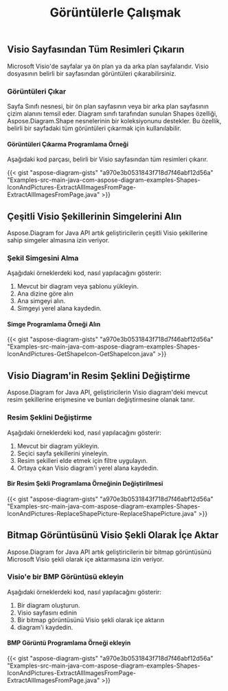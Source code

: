 ﻿---
title: Görüntülerle Çalışmak
type: docs
weight: 70
url: /tr/java/working-with-images/
---
## **Visio Sayfasından Tüm Resimleri Çıkarın**
Microsoft Visio'de sayfalar ya ön plan ya da arka plan sayfalarıdır. Visio dosyasının belirli bir sayfasından görüntüleri çıkarabilirsiniz.
### **Görüntüleri Çıkar**
Sayfa Sınıfı nesnesi, bir ön plan sayfasının veya bir arka plan sayfasının çizim alanını temsil eder. Diagram sınıfı tarafından sunulan Shapes özelliği, Aspose.Diagram.Shape nesnelerinin bir koleksiyonunu destekler. Bu özellik, belirli bir sayfadaki tüm görüntüleri çıkarmak için kullanılabilir.
#### **Görüntüleri Çıkarma Programlama Örneği**
Aşağıdaki kod parçası, belirli bir Visio sayfasından tüm resimleri çıkarır.

{{< gist "aspose-diagram-gists" "a970e3b0531843f718d7f46abf12d56a" "Examples-src-main-java-com-aspose-diagram-examples-Shapes-IconAndPictures-ExtractAllImagesFromPage-ExtractAllImagesFromPage.java" >}}
## **Çeşitli Visio Şekillerinin Simgelerini Alın**
Aspose.Diagram for Java API artık geliştiricilerin çeşitli Visio şekillerine sahip simgeler almasına izin veriyor.
### **Şekil Simgesini Alma**
Aşağıdaki örneklerdeki kod, nasıl yapılacağını gösterir:

1. Mevcut bir diagram veya şablonu yükleyin.
1. Ana dizine göre alın
1. Ana simgeyi alın.
1. Simgeyi yerel alana kaydedin.
#### **Simge Programlama Örneği Alın**
{{< gist "aspose-diagram-gists" "a970e3b0531843f718d7f46abf12d56a" "Examples-src-main-java-com-aspose-diagram-examples-Shapes-IconAndPictures-GetShapeIcon-GetShapeIcon.java" >}}
## **Visio Diagram'in Resim Şeklini Değiştirme**
Aspose.Diagram for Java API, geliştiricilerin Visio diagram'deki mevcut resim şekillerine erişmesine ve bunları değiştirmesine olanak tanır.
### **Resim Şeklini Değiştirme**
Aşağıdaki örneklerdeki kod, nasıl yapılacağını gösterir:

1. Mevcut bir diagram yükleyin.
1. Seçici sayfa şekillerini yineleyin.
1. Resim şekilleri elde etmek için filtre uygulayın.
1. Ortaya çıkan Visio diagram'i yerel alana kaydedin.
#### **Bir Resim Şekli Programlama Örneğinin Değiştirilmesi**
{{< gist "aspose-diagram-gists" "a970e3b0531843f718d7f46abf12d56a" "Examples-src-main-java-com-aspose-diagram-examples-Shapes-IconAndPictures-ReplaceShapePicture-ReplaceShapePicture.java" >}}
## **Bitmap Görüntüsünü Visio Şekli Olarak İçe Aktar**
Aspose.Diagram for Java API artık geliştiricilerin bir bitmap görüntüsünü Microsoft Visio şekli olarak içe aktarmasına izin veriyor.
### **Visio'e bir BMP Görüntüsü ekleyin**
Aşağıdaki örneklerdeki kod, nasıl yapılacağını gösterir:

1. Bir diagram oluşturun.
1. Visio sayfasını edinin
1. Bir bitmap görüntüsünü Visio şekli olarak içe aktarın
1. diagram'i kaydedin.
#### **BMP Görüntü Programlama Örneği ekleyin**
{{< gist "aspose-diagram-gists" "a970e3b0531843f718d7f46abf12d56a" "Examples-src-main-java-com-aspose-diagram-examples-Shapes-IconAndPictures-ExtractAllImagesFromPage-ExtractAllImagesFromPage.java" >}}
